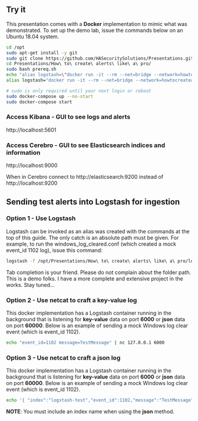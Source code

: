## Try it

This presentation comes with a **Docker** implementation to mimic what was demonstrated. To set up the demo lab, issue the commands below on an Ubuntu 18.04 system.

```bash
cd /opt
sudo apt-get install -y git
sudo git clone https://github.com/HASecuritySolutions/Presentations.git
cd Presentations/How\ to\ create\ alerts\ like\ a\ pro/
sudo bash prereq.sh
echo "alias logstash=\"docker run -it --rm --net=bridge --network=howtocreatealertslikeapro_esnet --name logstash_cmd --hostname logstash_cmd -v /opt/Presentations:/opt/Presentations -v /var/log:/var/log:ro --link elasticsearch -u root -e ELASTICSEARCH_HOST=elasticsearch hasecuritysolutions/logstashoss:v6.2.4 /usr/share/logstash/bin/logstash\"" | sudo tee -a /etc/bash.bashrc
alias logstash="docker run -it --rm --net=bridge --network=howtocreatealertslikeapro_esnet --name logstash_cmd --hostname logstash_cmd -v /opt/Presentations:/opt/Presentations -v /var/log:/var/log:ro --link elasticsearch -u root -e ELASTICSEARCH_HOST=elasticsearch hasecuritysolutions/logstashoss:v6.2.4 /usr/share/logstash/bin/logstash"

# sudo is only required until your next login or reboot
sudo docker-compose up --no-start
sudo docker-compose start
```

### Access Kibana - GUI to see logs and alerts
http://localhost:5601

### Access Cerebro - GUI to see Elasticsearch indices and information
http://localhost:9000

When in Cerebro connect to http://elasticsearch:9200 instead of http://localhost:9200

## Sending test alerts into Logstash for ingestion

### Option 1 - Use Logstash

Logstash can be invoked as an alias was created with the commands at the top of this guide. The only catch is an absolute path must be given. For example, to run the windows_log_cleared.conf (which created a mock event_id 1102 log), issue this command:

```bash
logstash -f /opt/Presentations/How\ to\ create\ alerts\ like\ a\ pro/logstash/windows_log_cleared.conf
```

Tab completion is your friend. Please do not complain about the folder path. This is a demo folks. I have a more complete and extensive project in the works. Stay tuned...

### Option 2 - Use netcat to craft a **key-value** log

This docker implementation has a Logstash container running in the background that is listening for **key-value** data on port **6000** or **json** data on port **60000**. Below is an example of sending a mock Windows log clear event (which is event_id 1102).

```bash
echo "event_id=1102 message=TestMessage" | nc 127.0.0.1 6000
```

### Option 3 - Use netcat to craft a **json** log

This docker implementation has a Logstash container running in the background that is listening for **key-value** data on port **6000** or **json** data on port **60000**. Below is an example of sending a mock Windows log clear event (which is event_id 1102). 

```bash
echo '{ "index":"logstash-test","event_id":1102,"message":"TestMessage" }' | nc 127.0.0.1 6000
```

**NOTE**: You must include an index name when using the **json** method.

